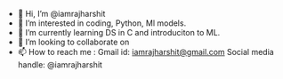 - 👋 Hi, I’m @iamrajharshit
- 👀 I’m interested in coding, Python, Ml models.
- 🌱 I’m currently learning DS in C and introduciton to ML.  
- 💞️ I’m looking to collaborate on 
- 📫 How to reach me :
     Gmail id: iamrajharshit@gmail.com
     Social media handle: @iamrajharshit 

<!---
iamrajharshit/iamrajharshit is a ✨ special ✨ repository because its `README.md` (this file) appears on your GitHub profile.
You can click the Preview link to take a look at your changes.
--->
